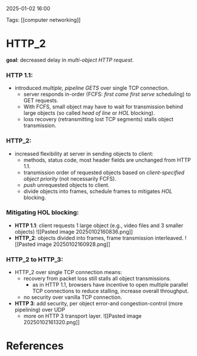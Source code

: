 2025-01-02 16:00


Tags: [[computer networking]]

# HTTP_2
**goal**: decreased delay in *multi-object HTTP request*.
### HTTP 1.1:
- introduced *multiple, pipeline GETS* over single TCP connection.
	- server responds in-order (FCFS: *first come first serve* scheduling) to GET requests.
	- With FCFS, small object may have to wait for transmission behind large objects (so called *head of line* or *HOL* blocking).
	- loss recovery (retransmitting lost TCP segments) stalls object transmission.
### HTTP_2:
- increased flexibility at server in sending objects to client:
	- methods, status code,  most header fields are unchanged from HTTP 1.1.
	- transmission order of requested objects based on *client-specified object priority* (not necessarily FCFS).
	- *push* unrequested objects to client.
	- divide objects into frames, schedule frames to mitigates *HOL* blocking. 
### Mitigating HOL blocking:
- **HTTP 1.1**: client requests 1 large object (e.g., video files and 3 smaller objects)
 ![[Pasted image 20250102160836.png]]
 - **HTTP_2**: objects divided into frames, frame transmission interleaved.
 ![[Pasted image 20250102160928.png]]

### HTTP_2 to HTTP_3:
- HTTP_2 over single TCP connection means:
	- recovery from packet loss still stalls all object transmissions.
		- as in HTTP 1.1, browsers have incentive to open multiple parallel TCP connections to reduce stalling, increase overall throughput.
	- no security over vanilla TCP connection.
- **HTTP 3**: add security, per object error-and congestion-control (more pipelining) over UDP 
	- more on HTTP 3 transport layer.
![[Pasted image 20250102161320.png]]

# References
